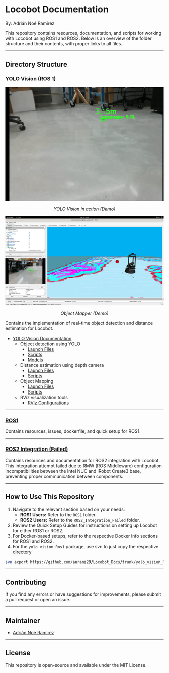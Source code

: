 # Locobot Documentation

By: Adrián Noé Ramírez

This repository contains resources, documentation, and scripts for working with Locobot using ROS1 and ROS2. Below is an overview of the folder structure and their contents, with proper links to all files.

---
## Directory Structure
### YOLO Vision (ROS 1)


<div align="center">
  <img src="yolo_vision_ROS1/images/Yolo_Vision.gif" alt="YOLO Vision Demo Video" width="800"/>
  <p><em>YOLO Vision in action (Demo)</em></p>
</div>

<div align="center">
  <img src="yolo_vision_ROS1/images/object_mapper.png" alt="Object Mapper Demo Video" width="800"/>
  <p><em>Object Mapper (Demo)</em></p>
</div>

Contains the implementation of real-time object detection and distance estimation for Locobot.
- [YOLO Vision Documentation](yolo_vision_ROS1/readme.md)
  - Object detection using YOLO
    - [Launch Files](yolo_vision_ROS1/launch/yolo_vision.launch)
    - [Scripts](yolo_vision_ROS1/scripts/yolo_node.py)
    - [Models](yolo_vision_ROS1/models/)
  - Distance estimation using depth camera
    - [Launch Files](yolo_vision_ROS1/launch/yolo_distance.launch)
    - [Scripts](yolo_vision_ROS1/scripts/distance_node.py)
  - Object Mapping
    - [Launch Files](yolo_vision_ROS1/launch/object_mapper.launch)
    - [Scripts](yolo_vision_ROS1/scripts/object_mapper_node.py)
  - RViz visualization tools
    - [RViz Configurations](yolo_vision_ROS1/rviz/)

---

### [ROS1](ROS1)
Contains resources, issues, dockerfile, and quick setup for ROS1.

---

### [ROS2 Integration (Failed)](ROS2_Integration_Failed)

Contains resources and documentation for ROS2 integration with Locobot. This integration attempt failed due to RMW (ROS Middleware) configuration incompatibilities between the Intel NUC and iRobot Create3 base, preventing proper communication between components.

---
## How to Use This Repository
1. Navigate to the relevant section based on your needs:
   - **ROS1 Users:** Refer to the `ROS1` folder.
   - **ROS2 Users:** Refer to the `ROS2_Integration_Failed` folder.
2. Review the Quick Setup Guides for instructions on setting up Locobot for either ROS1 or ROS2.
3. For Docker-based setups, refer to the respective Docker Info sections for ROS1 and ROS2.
4. For the `yolo_vision_Ros1` package, use svn to just copy the respective directory

```bash
svn export https://github.com/anramz29/Locobot_Docs/trunk/yolo_vision_ROS1
```
---

## Contributing

If you find any errors or have suggestions for improvements, please submit a pull request or open an issue.

---

## Maintainer

- [Adrián Noé Ramírez](mailto:anramz29@gmail.com)

---
## License
This repository is open-source and available under the MIT License.

